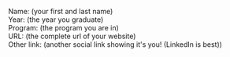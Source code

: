 Name: (your first and last name)\
Year: (the year you graduate)\
Program: (the program you are in)\
URL: (the complete url of your website)\
Other link: (another social link showing it's you! (LinkedIn is best))

